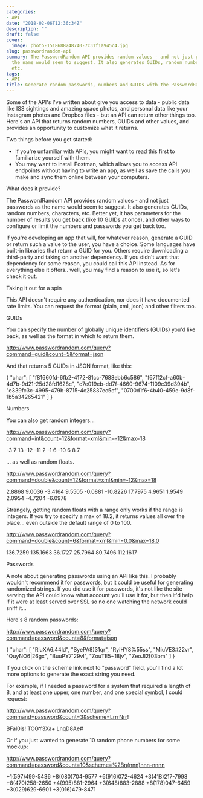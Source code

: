 ```yaml
---
categories:
- API
date: "2018-02-06T12:36:34Z"
description: ""
draft: false
cover:
  image: photo-1518688248740-7c31f1a945c4.jpg
slug: passwordrandom-api
summary: The PasswordRandom API provides random values - and not just passwords as
  the name would seem to suggest. It also generates GUIDs, random numbers, characters,
  etc.
tags:
- API
title: Generate random passwords, numbers and GUIDs with the PasswordRandom API
---
```



Some of the API's I've written about give you access to data - public data like ISS sightings and amazing space photos, and personal data like your Instagram photos and Dropbox files - but an API can return other things too. Here's an API that returns random numbers, GUIDs and other values, and provides an opportunity to customize what it returns.

Two things before you get started:

 * If you're unfamiliar with APIs, you might want to read this first to familiarize yourself with them.
 * You may want to install Postman, which allows you to access API endpoints without having to write an app, as well as save the calls you make and sync them online between your computers.


What does it provide?

The PasswordRandom API provides random values - and not just passwords as the name would seem to suggest. It also generates GUIDs, random numbers, characters, etc. Better yet, it has parameters for the number of results you get back (like 10 GUIDs at once), and other ways to configure or limit the numbers and passwords you get back too.

If you're developing an app that will, for whatever reason, generate a GUID or return such a value to the user, you have a choice. Some languages have built-in libraries that return a GUID for you. Others require downloading a third-party and taking on another dependency. If you didn't want that dependency for some reason, you could call this API instead. As for everything else it offers.. well, you may find a reason to use it, so let's check it out.


Taking it out for a spin

This API doesn't require any authentication, nor does it have documented rate limits. You can request the format (plain, xml, json) and other filters too.


GUIDs

You can specify the number of globally unique identifiers (GUIDs) you'd like back, as well as the format in which to return them.

http://www.passwordrandom.com/query?command=guid&count=5&format=json

And that returns 5 GUIDs in JSON format, like this:

{
    "char": [
        "f81660fd-6fb2-4172-81cc-7688ebb6c586",
        "f67ff2cf-a60b-4d7b-9d21-25d28fd1628c",
        "c7e019eb-dd7f-4660-9674-1109c39d394b",
        "e339fc3c-4995-479b-8715-4c25837ec5cf",
        "0700d1f6-4b40-459e-9d8f-1b5a34265421"
    ]
}



Numbers

You can also get random integers...

http://www.passwordrandom.com/query?command=int&count=12&format=xml&min=-12&max=18

<?xml version="1.0" encoding="UTF-8" ?>
<random>
    <result>-3</result>
    <result>7</result>
    <result>13</result>
    <result>-12</result>
    <result>-11</result>
    <result>2</result>
    <result>-1</result>
    <result>6</result>
    <result>-10</result>
    <result>6</result>
    <result>8</result>
    <result>7</result>
</random>


... as well as random floats.

http://www.passwordrandom.com/query?command=double&count=12&format=xml&min=-12&max=18

<?xml version="1.0" encoding="UTF-8" ?>
<random>
    <result>2.8868</result>
    <result>9.0036</result>
    <result>-3.4164</result>
    <result>9.5505</result>
    <result>-0.0881</result>
    <result>-10.8226</result>
    <result>17.7975</result>
    <result>4.9651</result>
    <result>1.9549</result>
    <result>2.0954</result>
    <result>-4.7204</result>
    <result>-6.0978</result>
</random>


Strangely, getting random floats with a range only works if the range is integers. If you try to specify a max of 18.2, it returns values all over the place... even outside the default range of 0 to 100.

http://www.passwordrandom.com/query?command=double&count=6&format=xml&min=0.0&max=18.0

<?xml version="1.0" encoding="UTF-8" ?>
<random>
    <result>136.7259</result>
    <result>135.1663</result>
    <result>36.1727</result>
    <result>25.7964</result>
    <result>80.7496</result>
    <result>112.1617</result>
</random>



Passwords

A note about generating passwords using an API like this. I probably wouldn't recommend it for passwords, but it could be useful for generating randomized strings. If you did use it for passwords, it's not like the site serving the API could know what account you'll use it for, but then it'd help if it were at least served over SSL so no one watching the network could sniff it...

Here's 8 random passwords:

http://www.passwordrandom.com/query?command=password&count=8&format=json

{
    "char": [
        "RiuXA6.44ld",
        "SyePA8)31qr",
        "RyiHY8%55ss",
        "MiuVE3#22vr",
        "QuyNO6|26gx",
        "BuuPY7`29vl",
        "ZouTE5~18jv",
        "ZeoJI2[03bm"
    ]
}


If you click on the scheme link next to "password" field, you'll find a lot more options to generate the exact string you need.

For example, if I needed a password for a system that required a length of 8, and at least one upper, one number, and one special symbol, I could request:

http://www.passwordrandom.com/query?command=password&count=3&scheme=LrrrNrr!

BFal0is!
TOGY3Xa+
LnqD8Ae#


Or if you just wanted to generate 10 random phone numbers for some mockup:

http://www.passwordrandom.com/query?command=password&count=10&scheme=%2Bn(nnn)nnn-nnnn

+1(597)499-5436
+8(080)704-9577
+6(916)072-4624
+3(418)217-7998
+8(470)258-2650
+4(995)881-2964
+3(648)883-2888
+8(178)047-6459
+3(029)629-6601
+3(016)479-8471
